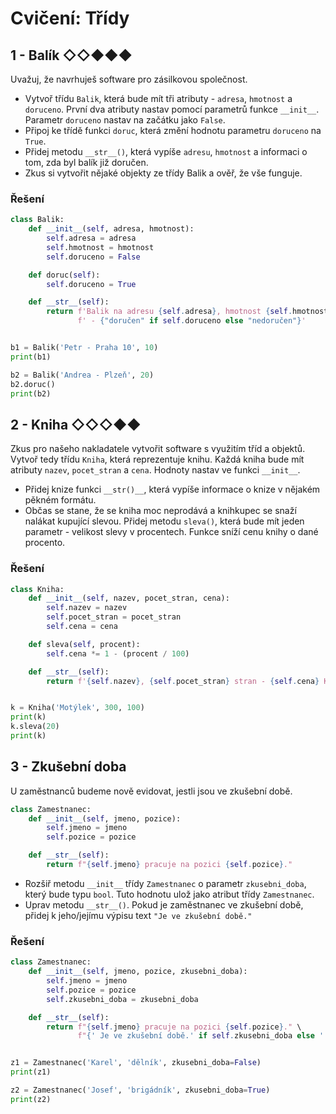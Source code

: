 # Cvičení: Třídy

## 1 - Balík ◇◇◆◆◆

Uvažuj, že navrhuješ software pro zásilkovou společnost.

- Vytvoř třídu `Balik`, která bude mít tři atributy - `adresa`, `hmotnost` a `doruceno`. První dva atributy nastav
  pomocí parametrů funkce `__init__`. Parametr `doruceno` nastav na začátku jako `False`.
- Připoj ke třídě funkci `doruc`, která změní hodnotu parametru `doruceno` na `True`.
- Přidej metodu `__str__()`, která vypíše `adresu`, `hmotnost` a informaci o tom, zda byl balík již doručen.
- Zkus si vytvořit nějaké objekty ze třídy Balik a ověř, že vše funguje.

### Řešení

```python
class Balik:
    def __init__(self, adresa, hmotnost):
        self.adresa = adresa
        self.hmotnost = hmotnost
        self.doruceno = False

    def doruc(self):
        self.doruceno = True

    def __str__(self):
        return f'Balik na adresu {self.adresa}, hmotnost {self.hmotnost}' \
               f' - {"doručen" if self.doruceno else "nedoručen"}'


b1 = Balik('Petr - Praha 10', 10)
print(b1)

b2 = Balik('Andrea - Plzeň', 20)
b2.doruc()
print(b2)
```

## 2 - Kniha ◇◇◇◆◆

Zkus pro našeho nakladatele vytvořit software s využitím tříd a objektů.  
Vytvoř tedy třídu `Kniha`, která reprezentuje knihu. Každá kniha bude mít atributy `nazev`, `pocet_stran` a `cena`.
Hodnoty nastav ve funkci `__init__`.

- Přidej knize funkci `__str()__`, která vypíše informace o knize v nějakém pěkném formátu.
- Občas se stane, že se kniha moc neprodává a knihkupec se snaží nalákat kupující slevou. Přidej metodu `sleva()`, která
  bude mít jeden parametr - velikost slevy v procentech. Funkce sníží cenu knihy o dané procento.

### Řešení

```python
class Kniha:
    def __init__(self, nazev, pocet_stran, cena):
        self.nazev = nazev
        self.pocet_stran = pocet_stran
        self.cena = cena

    def sleva(self, procent):
        self.cena *= 1 - (procent / 100)

    def __str__(self):
        return f'{self.nazev}, {self.pocet_stran} stran - {self.cena} Kč'


k = Kniha('Motýlek', 300, 100)
print(k)
k.sleva(20)
print(k)
```

## 3 - Zkušební doba

U zaměstnanců budeme nově evidovat, jestli jsou ve zkušební době.

```python
class Zamestnanec:
    def __init__(self, jmeno, pozice):
        self.jmeno = jmeno
        self.pozice = pozice

    def __str__(self):
        return f"{self.jmeno} pracuje na pozici {self.pozice}."
```

- Rozšiř metodu `__init__` třídy `Zamestnanec` o parametr `zkusebni_doba`, který bude typu `bool`. Tuto hodnotu ulož
  jako atribut třídy `Zamestnanec`.
- Uprav metodu `__str__()`. Pokud je zaměstnanec ve zkušební době, přidej k jeho/jejímu výpisu text `"Je ve zkušební
  době."`

### Řešení

```python
class Zamestnanec:
    def __init__(self, jmeno, pozice, zkusebni_doba):
        self.jmeno = jmeno
        self.pozice = pozice
        self.zkusebni_doba = zkusebni_doba

    def __str__(self):
        return f"{self.jmeno} pracuje na pozici {self.pozice}." \
               f"{' Je ve zkušební době.' if self.zkusebni_doba else ''}"


z1 = Zamestnanec('Karel', 'dělník', zkusebni_doba=False)
print(z1)

z2 = Zamestnanec('Josef', 'brigádník', zkusebni_doba=True)
print(z2)
```
